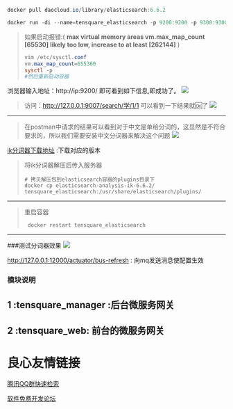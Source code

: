 ~~~powershell
docker pull daocloud.io/library/elasticsearch:6.6.2
~~~

```powershell
docker run -di --name=tensquare_elasticsearch -p 9200:9200 -p 9300:9300 daocloud.io/library/elasticsearch:6.6.2
```

> 如果启动报错:( **max virtual memory areas vm.max_map_count [65530] likely too low, increase to at least [262144]** )
>
> ~~~powershell
> vim /etc/sysctl.conf
> vm.max_map_count=655360
> sysctl ‐p
> #然后重新启动容器
> ~~~
浏览器输入地址：http://ip:9200/ 即可看到如下信息,即成功了。
![](doc/images/1580531868(1).jpg)
 
 
> 访问：http://127.0.0.1:9007/search/学/1/1 可以看到一下结果就🆗了
![](doc/images/微信截图_20200201143408.png)
----
> 在postman中请求的结果可以看到对于中文是单给分词的，这显然是不符合要求的，所以我们需要安装中文分词器来解决这个问题
![](doc/images/微信截图_20200201144130.png)

[ik分词器下载地址](https://github.com/medcl/elasticsearch-analysis-ik/releases) :下载对应的版本

> 将ik分词器解压后传入服务器
>~~~shell script
># 拷贝解压包到elasticsearch容器的plugins目录下
>docker cp elasticsearch-analysis-ik-6.6.2/ tensquare_elasticsearch:/usr/share/elasticsearch/plugins/
>~~~
----
> 重启容器
> ~~~shell script
>  docker restart tensquare_elasticsearch
>  ~~~
---
###测试分词器效果
![](doc/images/微信截图_20200201165049.png)


http://127.0.0.1:12000/actuator/bus-refresh  : 向mq发送消息使配置生效
### 模块说明
1 :tensquare_manager :后台微服务网关
----
2 :tensquare_web: 前台的微服务网关
----

 





 


 # 良心友情链接

[腾讯QQ群快速检索](http://u.720life.cn/s/8cf73f7c)

[软件免费开发论坛](http://u.720life.cn/s/bbb01dc0)